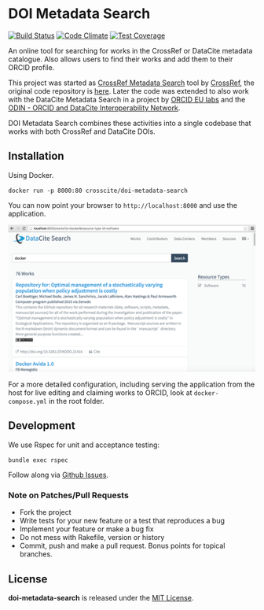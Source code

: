 # DOI Metadata Search

[![Build Status](https://travis-ci.org/crosscite/doi-metadata-search.svg)](https://travis-ci.org/crosscite/doi-metadata-search) [![Code Climate](https://codeclimate.com/github/crosscite/doi-metadata-search/badges/gpa.svg)](https://codeclimate.com/github/crosscite/doi-metadata-search) [![Test Coverage](https://codeclimate.com/github/crosscite/doi-metadata-search/badges/coverage.svg)](https://codeclimate.com/github/crosscite/doi-metadata-search/coverage)

An online tool for searching for works in the CrossRef or DataCite metadata
catalogue. Also allows users to find their works and add them to their ORCID profile.

This project was started as [CrossRef Metadata Search](http://search.crossref.org) tool by [CrossRef](http://crossref.org), the original code repository is [here](https://github.com/crossref/doi-metadata-search). Later the code was extended to also work with the DataCite Metadata Search in a project by [ORCID EU labs](https://github.com/ORCID-EU-Labs/) and the [ODIN - ORCID and DataCite Interoperability Network](http://odin-project.eu).

DOI Metadata Search combines these activities into a single codebase that works with both CrossRef and DataCite DOIs.

## Installation

Using Docker.

```
docker run -p 8000:80 crosscite/doi-metadata-search
```

You can now point your browser to `http://localhost:8000` and use the application.

![Screenshot](https://raw.githubusercontent.com/crosscite/doi-metadata-search/master/public/images/start.png)

For a more detailed configuration, including serving the application from the host for live editing and claiming works to ORCID, look at `docker-compose.yml` in the root folder.

## Development

We use Rspec for unit and acceptance testing:

```
bundle exec rspec
```

Follow along via [Github Issues](https://github.com/crosscite/doi-metadata-search/issues).

### Note on Patches/Pull Requests

* Fork the project
* Write tests for your new feature or a test that reproduces a bug
* Implement your feature or make a bug fix
* Do not mess with Rakefile, version or history
* Commit, push and make a pull request. Bonus points for topical branches.

## License
**doi-metadata-search** is released under the [MIT License](LICENSE.md).
